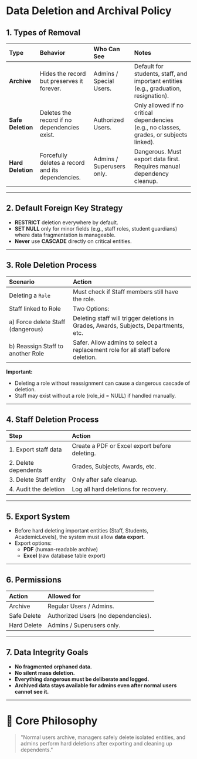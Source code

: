 # Data Deletion and Archival Policy

## 1. Types of Removal

| Type | Behavior | Who Can See | Notes |
|:---|:---|:---|:---|
| **Archive** | Hides the record but preserves it forever. | Admins / Special Users. | Default for students, staff, and important entities (e.g., graduation, resignation). |
| **Safe Deletion** | Deletes the record if no dependencies exist. | Authorized Users. | Only allowed if no critical dependencies (e.g., no classes, grades, or subjects linked). |
| **Hard Deletion** | Forcefully deletes a record and its dependencies. | Admins / Superusers only. | Dangerous. Must export data first. Requires manual dependency cleanup. |

---

## 2. Default Foreign Key Strategy

- **RESTRICT** deletion everywhere by default.
- **SET NULL** only for minor fields (e.g., staff roles, student guardians) where data fragmentation is manageable.
- **Never** use **CASCADE** directly on critical entities.

---

## 3. Role Deletion Process

| Scenario | Action |
|:---|:---|
| Deleting a `Role` | Must check if Staff members still have the role. |
| Staff linked to Role | Two Options: |
| a) Force delete Staff (dangerous) | Deleting staff will trigger deletions in Grades, Awards, Subjects, Departments, etc. |
| b) Reassign Staff to another Role | Safer. Allow admins to select a replacement role for all staff before deletion. |

**Important:**  
- Deleting a role without reassignment can cause a dangerous cascade of deletion.
- Staff may exist without a role (role_id = NULL) if handled manually.

---

## 4. Staff Deletion Process

| Step | Action |
|:---|:---|
| 1. Export staff data | Create a PDF or Excel export before deleting. |
| 2. Delete dependents | Grades, Subjects, Awards, etc. |
| 3. Delete Staff entity | Only after safe cleanup. |
| 4. Audit the deletion | Log all hard deletions for recovery. |

---

## 5. Export System

- Before hard deleting important entities (Staff, Students, AcademicLevels), the system must allow **data export**.
- Export options:
  - **PDF** (human-readable archive)
  - **Excel** (raw database table export)

---

## 6. Permissions

| Action | Allowed for |
|:---|:---|
| Archive | Regular Users / Admins. |
| Safe Delete | Authorized Users (no dependencies). |
| Hard Delete | Admins / Superusers only. |

---

## 7. Data Integrity Goals

- **No fragmented orphaned data.**
- **No silent mass deletion.**
- **Everything dangerous must be deliberate and logged.**
- **Archived data stays available for admins even after normal users cannot see it.**

---

# 🎯 Core Philosophy

> "Normal users archive, managers safely delete isolated entities, and admins perform hard deletions after exporting and cleaning up dependents."

